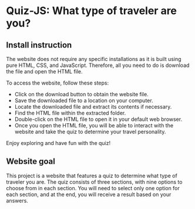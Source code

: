 # Quiz-JS: What type of traveler are you?

## Install instruction
The website does not require any specific installations as it is built using pure HTML, CSS, and JavaScript. Therefore, all you need to do is download the file and open the HTML file.

To access the website, follow these steps:

 - Click on the download button to obtain the website file.
 - Save the downloaded file to a location on your computer.
 - Locate the downloaded file and extract its contents if necessary.
 - Find the HTML file within the extracted folder.
 - Double-click on the HTML file to open it in your default web browser.
 - Once you open the HTML file, you will be able to interact with the website and take the quiz to determine your travel personality.

Enjoy exploring and have fun with the quiz!

## Website goal
This project is a website that features a quiz to determine what type of traveler you are. The quiz consists of three sections, with nine options to choose from in each section. You will need to select only one option for each section, and at the end, you will receive a result based on your answers.
